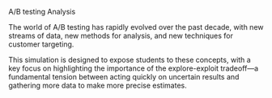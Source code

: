 A/B testing Analysis

The world of A/B testing has rapidly evolved over the past decade, with new streams of data, new methods for analysis, and new techniques for customer targeting.

This simulation is designed to expose students to these concepts, with a key focus on highlighting the importance of the explore-exploit tradeoff—a fundamental tension between acting quickly on uncertain results and gathering more data to make more precise estimates.
